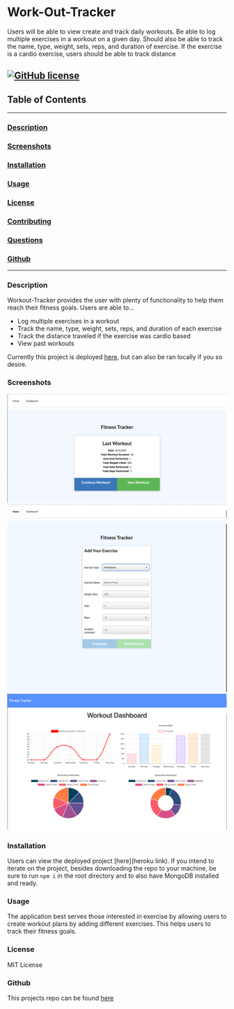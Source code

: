 # Work-Out-Tracker
Users will be able to view create and track daily workouts. Be able to log multiple exercises in a workout on a given day. Should also be able to track the name, type, weight, sets, reps, and duration of exercise. If the exercise is a cardio exercise, users should be able to track distance

[![GitHub license](https://img.shields.io/github/license/Naereen/StrapDown.js.svg)](https://github.com/Naereen/StrapDown.js/blob/master/LICENSE)
---
## Table of Contents
---
### [Description](#Description)
### [Screenshots](#Screenshots)
### [Installation](#Installation)
### [Usage](#Usage)
### [License](#License)
### [Contributing](#Contributing)
### [Questions](#Questions)
### [Github](#Github)
---
### <a name="Description"></a>Description
Workout-Tracker provides the user with plenty of functionality to help them reach their fitness goals. Users are able to...
* Log multiple exercises in a workout
* Track the name, type, weight, sets, reps, and duration of each exercise
* Track the distance traveled if the exercise was cardio based
* View past workouts

Currently this project is deployed [here](https://git.heroku.com/fitness-worktracker.git), but can also be ran locally if you so desire.
### <a name="Screenshots"></a>Screenshots
![Past_stats](https://github.com/jos23867/Work-Out-Tracker/blob/main/screenshots/Historic_stats.png)
![Entering_lift](https://github.com/jos23867/Work-Out-Tracker/blob/main/screenshots/New_lift.png)
![Stats_page](https://github.com/jos23867/Work-Out-Tracker/blob/main/screenshots/Dash_page.png)
### <a name="Installation"></a>Installation
Users can view the deployed project [here](heroku link). If you intend to iterate on the project, besides downloading the repo to your machine, be sure to run `npm i` in the root directory and to also have MongoDB installed and ready.
### <a name="Usage"></a>Usage
The application best serves those interested in exercise by allowing users to create workout plans by adding different exercises. This helps users to track their fitness goals.
### <a name="License"></a>License
MIT License
### <a name="Github"></a>Github
This projects repo can be found [here](https://github.com/jos23867/Work-Out-Tracker)

